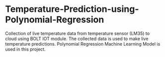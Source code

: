 # Temperature-Prediction-using-Polynomial-Regression
Collection of live temperature data from temperature sensor (LM35) to cloud using BOLT IOT module.
The collected data is used to make live temperature predictions. Polynomial Regression Machine Learning Model is used in this project.
